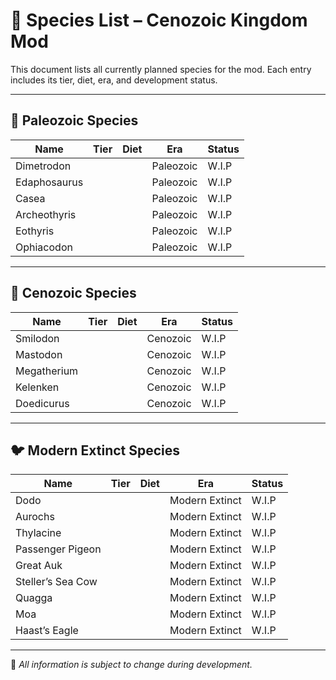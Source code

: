 # 📜 Species List – Cenozoic Kingdom Mod

This document lists all currently planned species for the mod. Each entry includes its tier, diet, era, and development status.

---

## 🦕 Paleozoic Species

| Name            | Tier | Diet     | Era      | Status |
|-----------------|------|----------|----------|--------|
| Dimetrodon      |      |          | Paleozoic | W.I.P  |
| Edaphosaurus    |      |          | Paleozoic | W.I.P  |
| Casea           |      |          | Paleozoic | W.I.P  |
| Archeothyris    |      |          | Paleozoic | W.I.P  |
| Eothyris        |      |          | Paleozoic | W.I.P  |
| Ophiacodon      |      |          | Paleozoic | W.I.P  |

---

## 🦣 Cenozoic Species

| Name            | Tier | Diet     | Era      | Status |
|-----------------|------|----------|----------|--------|
| Smilodon        |      |          | Cenozoic | W.I.P  |
| Mastodon        |      |          | Cenozoic | W.I.P  |
| Megatherium     |      |          | Cenozoic | W.I.P  |
| Kelenken        |      |          | Cenozoic | W.I.P  |
| Doedicurus      |      |          | Cenozoic | W.I.P  |

---

## 🐦 Modern Extinct Species

| Name                | Tier | Diet     | Era           | Status |
|---------------------|------|----------|---------------|--------|
| Dodo                |      |          | Modern Extinct | W.I.P  |
| Aurochs             |      |          | Modern Extinct | W.I.P  |
| Thylacine           |      |          | Modern Extinct | W.I.P  |
| Passenger Pigeon    |      |          | Modern Extinct | W.I.P  |
| Great Auk           |      |          | Modern Extinct | W.I.P  |
| Steller’s Sea Cow   |      |          | Modern Extinct | W.I.P  |
| Quagga              |      |          | Modern Extinct | W.I.P  |
| Moa                 |      |          | Modern Extinct | W.I.P  |
| Haast’s Eagle       |      |          | Modern Extinct | W.I.P  |

---

🧬 *All information is subject to change during development.*
